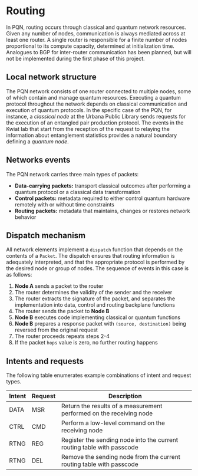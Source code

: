 # Routing

In PQN, routing occurs through classical and quantum network resources. Given any number of nodes, communication is 
always mediated across at least one router. A single router is responsible for a finite number of nodes 
proportional to its compute capacity, determined at initialization time. Analogues to BGP for inter-router 
communication has been planned, but will not be implemented during the first phase of this project.

## Local network structure

The PQN network consists of one router connected to multiple nodes, some of which contain and manage quantum 
resources. Executing a quantum protocol throughout the network depends on classical communication and execution of 
quantum protocols. In the specific case of the PQN, for instance, a _classical node_ at the Urbana Public Library 
sends  requests for the execution of an entangled pair production protocol. The events in the Kwiat lab that start from
the reception of the request to relaying the information about entanglement statistics provides a natural boundary 
defining a _quantum node_.

## Networks events

The PQN network carries three main types of packets:

* **Data-carrying packets:** transport classical outcomes after performing a quantum protocol or a classical 
  data transformation
* **Control packets:** metadata required to either control quantum hardware remotely with or without time constraints
* **Routing packets:** metadata that maintains, changes or restores network behavior

## Dispatch mechanism

All network elements implement a `dispatch` function that depends on the contents of a `Packet`. The dispatch 
ensures that routing information is adequately interpreted, and that the appropriate protocol is performed by the 
desired node or group of nodes. The sequence of events in this case is as follows:

1. **Node A** sends a packet to the router
2. The router determines the validity of the sender and the receiver
3. The router extracts the signature of the packet, and separates the implementation into data, control and routing 
   backplane functions
4. The router sends the packet to **Node B**
5. **Node B** executes code implementing classical or quantum functions
6. **Node B** prepares a response packet with `(source, destination)` being reversed from the original request
7. The router proceeds repeats steps 2-4
8. If the packet `hops` value is zero, no further routing happens

## Intents and requests

The following table enumerates example combinations of intent and request types.

| **Intent** | **Request** | **Description**                                                        |
|------------|-------------|------------------------------------------------------------------------|
| DATA       | MSR         | Return the results of a measurement performed on the receiving node    |
| CTRL       | CMD         | Perform a low-level command on the receiving node                      |
| RTNG       | REG         | Register the sending node into the current routing table with passcode |
| RTNG       | DEL         | Remove the sending node from the current routing table with passcode   |